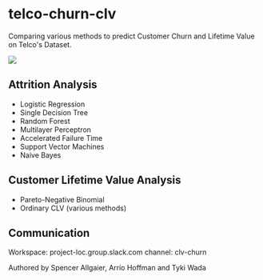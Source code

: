 # telco-churn-clv

Comparing various methods to predict Customer Churn and Lifetime Value on Telco's Dataset.

![](https://46gyn61z4i0t1u1pnq2bbk2e-wpengine.netdna-ssl.com/wp-content/uploads/2017/07/customer-churn-edit.jpeg)


## Attrition Analysis

- Logistic Regression
- Single Decision Tree
- Random Forest
- Multilayer Perceptron
- Accelerated Failure Time
- Support Vector Machines
- Naive Bayes

## Customer Lifetime Value Analysis

- Pareto-Negative Binomial 
- Ordinary CLV (various methods)

## Communication
Workspace: project-loc.group.slack.com
channel: clv-churn

Authored by Spencer Allgaier, Arrio Hoffman and Tyki Wada







